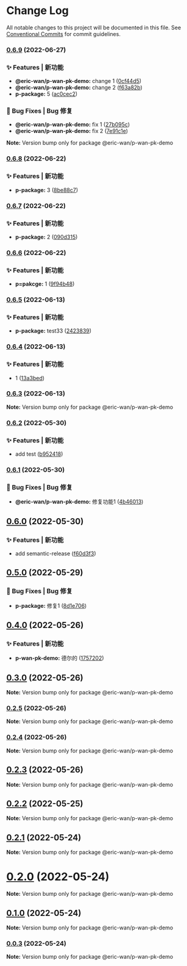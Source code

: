 # Change Log

All notable changes to this project will be documented in this file.
See [Conventional Commits](https://conventionalcommits.org) for commit guidelines.

### [0.6.9](https://github.com/GOGOGOSIR/lerna-demo/compare/v0.6.8...v0.6.9) (2022-06-27)


### ✨ Features | 新功能

* **@eric-wan/p-wan-pk-demo:** change 1 ([0cf44d5](https://github.com/GOGOGOSIR/lerna-demo/commit/0cf44d5ea71a5899190b6f1db6b551f3313bd528))
* **@eric-wan/p-wan-pk-demo:** change 2 ([f63a82b](https://github.com/GOGOGOSIR/lerna-demo/commit/f63a82bb51a9cc0b6152b9ea2555125a10bd755e))
* **p-package:** 5 ([ac0cec2](https://github.com/GOGOGOSIR/lerna-demo/commit/ac0cec2cc1aaafd3250bfe76a3e5bfe520c7ce86))


### 🐛 Bug Fixes | Bug 修复

* **@eric-wan/p-wan-pk-demo:** fix 1 ([27b095c](https://github.com/GOGOGOSIR/lerna-demo/commit/27b095c3a5bc5581096bb26838ee06b21ff7dc3b))
* **@eric-wan/p-wan-pk-demo:** fix 2 ([7e91c1e](https://github.com/GOGOGOSIR/lerna-demo/commit/7e91c1e32514b7053784734be2b6a4168c69d420))





**Note:** Version bump only for package @eric-wan/p-wan-pk-demo





### [0.6.8](https://github.com/GOGOGOSIR/lerna-demo/compare/v0.6.7...v0.6.8) (2022-06-22)


### ✨ Features | 新功能

* **p-package:** 3 ([8be88c7](https://github.com/GOGOGOSIR/lerna-demo/commit/8be88c7509a15720d55b0ff3e7ab81c2d066047e))



### [0.6.7](https://github.com/GOGOGOSIR/lerna-demo/compare/v0.6.6...v0.6.7) (2022-06-22)


### ✨ Features | 新功能

* **p-package:** 2 ([090d315](https://github.com/GOGOGOSIR/lerna-demo/commit/090d31520ce73db525fa9581a032574c047b1ef3))



### [0.6.6](https://github.com/GOGOGOSIR/lerna-demo/compare/v0.6.5...v0.6.6) (2022-06-22)


### ✨ Features | 新功能

* **p=pakcge:** 1 ([9f94b48](https://github.com/GOGOGOSIR/lerna-demo/commit/9f94b48115aace7a0976303cb32e81d8206324a5))



### [0.6.5](https://github.com/GOGOGOSIR/lerna-demo/compare/v0.6.4...v0.6.5) (2022-06-13)


### ✨ Features | 新功能

* **p-package:** test33 ([2423839](https://github.com/GOGOGOSIR/lerna-demo/commit/2423839fbfda3a0c927e8c516ed5ede9706441a7))



### [0.6.4](https://github.com/GOGOGOSIR/lerna-demo/compare/v0.6.3...v0.6.4) (2022-06-13)


### ✨ Features | 新功能

* 1 ([13a3bed](https://github.com/GOGOGOSIR/lerna-demo/commit/13a3bed8f5c6c306cf4818e53f22916fa2ef866d))



### [0.6.3](https://github.com/GOGOGOSIR/lerna-demo/compare/v0.6.2...v0.6.3) (2022-06-13)

**Note:** Version bump only for package @eric-wan/p-wan-pk-demo





### [0.6.2](https://github.com/GOGOGOSIR/lerna-demo/compare/v0.6.1...v0.6.2) (2022-05-30)


### ✨ Features | 新功能

* add test ([b952418](https://github.com/GOGOGOSIR/lerna-demo/commit/b952418b54da4a35242b755bf39ce4795bbd972c))



### [0.6.1](https://github.com/GOGOGOSIR/lerna-demo/compare/v0.6.0...v0.6.1) (2022-05-30)


### 🐛 Bug Fixes | Bug 修复

* **@eric-wan/p-wan-pk-demo:** 修复功能1 ([4b46013](https://github.com/GOGOGOSIR/lerna-demo/commit/4b4601301845f4a21205043de3f07c573c27bed0))



## [0.6.0](https://github.com/GOGOGOSIR/lerna-demo/compare/v0.5.0...v0.6.0) (2022-05-30)


### ✨ Features | 新功能

* add semantic-release ([f60d3f3](https://github.com/GOGOGOSIR/lerna-demo/commit/f60d3f3d325a41fe0690d1fd139be1cc81b78375))



## [0.5.0](https://github.com/GOGOGOSIR/lerna-demo/compare/v0.4.0...v0.5.0) (2022-05-29)


### 🐛 Bug Fixes | Bug 修复

* **p-package:** 修复1 ([8d1e706](https://github.com/GOGOGOSIR/lerna-demo/commit/8d1e706c41a3da4088c33e3c1cfe3d6d8202045b))



## [0.4.0](https://github.com/GOGOGOSIR/lerna-demo/compare/v0.3.0...v0.4.0) (2022-05-26)


### ✨ Features | 新功能

* **p-wan-pk-demo:** 德尔的 ([1757202](https://github.com/GOGOGOSIR/lerna-demo/commit/1757202613c847ed2152a70e18b78cb174b52c6d))



## [0.3.0](https://github.com/GOGOGOSIR/lerna-demo/compare/v0.2.5...v0.3.0) (2022-05-26)

**Note:** Version bump only for package @eric-wan/p-wan-pk-demo





### [0.2.5](https://github.com/GOGOGOSIR/lerna-demo/compare/v0.2.4...v0.2.5) (2022-05-26)

**Note:** Version bump only for package @eric-wan/p-wan-pk-demo





### [0.2.4](https://github.com/GOGOGOSIR/lerna-demo/compare/v0.2.3...v0.2.4) (2022-05-26)

**Note:** Version bump only for package @eric-wan/p-wan-pk-demo





## [0.2.3](https://github.com/GOGOGOSIR/lerna-demo/compare/v0.2.2...v0.2.3) (2022-05-26)

**Note:** Version bump only for package @eric-wan/p-wan-pk-demo





## [0.2.2](https://github.com/GOGOGOSIR/lerna-demo/compare/v0.2.1...v0.2.2) (2022-05-25)

**Note:** Version bump only for package @eric-wan/p-wan-pk-demo





## [0.2.1](https://github.com/GOGOGOSIR/lerna-demo/compare/v0.2.0...v0.2.1) (2022-05-24)

**Note:** Version bump only for package @eric-wan/p-wan-pk-demo





# [0.2.0](https://github.com/GOGOGOSIR/lerna-demo/compare/v0.1.0...v0.2.0) (2022-05-24)

**Note:** Version bump only for package @eric-wan/p-wan-pk-demo





## [0.1.0](https://github.com/GOGOGOSIR/lerna-demo/compare/v0.0.3...v0.1.0) (2022-05-24)

**Note:** Version bump only for package @eric-wan/p-wan-pk-demo





### [0.0.3](https://github.com/GOGOGOSIR/lerna-demo/compare/v0.0.2...v0.0.3) (2022-05-24)

**Note:** Version bump only for package @eric-wan/p-wan-pk-demo
